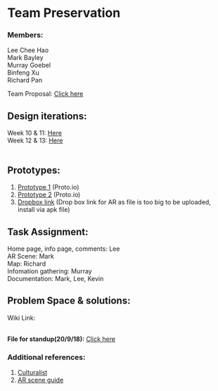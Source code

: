 # Team Preservation

### Members:
Lee Chee Hao <br>
Mark Bayley <br>
Murray Goebel <br>
Binfeng Xu <br>
Richard Pan <br>

Team Proposal: <a href="https://github.com/deco3500-2018/Preservation/wiki/Proposal">Click here</a>

## Design iterations:
Week 10 & 11: <a href="https://github.com/deco3500-2018/Preservation/wiki/Design-iteration-2-(Week-10-&-11)">Here</a> <br>
Week 12 & 13: <a href="https://github.com/deco3500-2018/Preservation/wiki/Design-iteration-3-(Week-12-&-13)">Here</a>
<br><br>
## Prototypes: <br>
1) <a href="https://pr.to/R1VV56/">Prototype 1</a> (Proto.io) <br>
2) <a href="https://pr.to/2CLHIY/">Prototype 2</a> (Proto.io) <br>
3) <a href="https://www.dropbox.com/sh/dfuaj8sz70lsqlf/AADbZmf_9cDC5fWQWpgSiCHJa?dl=0">Dropbox link</a> (Drop box link for AR as file is too big to be uploaded, install via apk file)<br>

## Task Assignment: <br>
Home page, info page, comments: Lee<br>
AR Scene: Mark<br>
Map: Richard<br>
Infomation gathering: Murray<br>
Documentation: Mark, Lee, Kevin<br>

## Problem Space & solutions: <br>
Wiki Link: <a href="https://github.com/deco3500-2018/Preservation/wiki/Problem-Space"></a><br><br>

**File for standup(20/9/18):** <a href="https://github.com/deco3500-2018/Preservation/blob/master/Standup.pdf">Click here</a>


### Additional references:
1) <a href="https://www.arts.qld.gov.au/culturalist">Culturalist</a><br>
2) <a href="https://www.youtube.com/watch?v=LMSxw-hP_f0&ab_channel=Thoughtfulmonkey">AR scene guide</a><br>
